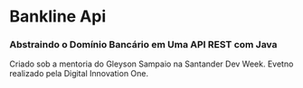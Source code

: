 # Bankline Api

### Abstraindo o Domínio Bancário em Uma API REST com Java

Criado sob a mentoria do Gleyson Sampaio na Santander Dev Week.
Evetno realizado pela Digital Innovation One.


